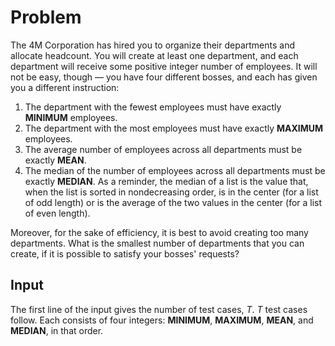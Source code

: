 # Problem

The 4M Corporation has hired you to organize their departments and allocate headcount. You will create at least one department, and each department will receive some positive integer number of employees. It will not be easy, though — you have four different bosses, and each has given you a different instruction:

1. The department with the fewest employees must have exactly **MINIMUM** employees.
1. The department with the most employees must have exactly **MAXIMUM** employees.
1. The average number of employees across all departments must be exactly **MEAN**.
1. The median of the number of employees across all departments must be exactly **MEDIAN**. As a reminder, the median of a list is the value that, when the list is sorted in nondecreasing order, is in the center (for a list of odd length) or is the average of the two values in the center (for a list of even length).

Moreover, for the sake of efficiency, it is best to avoid creating too many departments. What is the smallest number of departments that you can create, if it is possible to satisfy your bosses' requests?

## Input

The first line of the input gives the number of test cases, $T$. $T$ test cases follow. Each consists of four integers: **MINIMUM**, **MAXIMUM**, **MEAN**, and **MEDIAN**, in that order.
